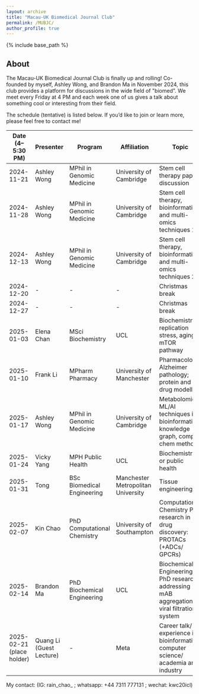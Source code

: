 ```yaml
---
layout: archive
title: "Macau-UK Biomedical Journal Club"
permalink: /MUBJC/
author_profile: true
---
```


{% include base_path %}

About
-------

The Macau-UK Biomedical Journal Club is finally up and rolling! Co-founded by myself, Ashley Wong, and Brandon Ma in November 2024, this club provides a platform for discussions in the wide field of "biomed". We meet every Friday at 4 PM and each week one of us gives a talk about something cool or interesting from their field.

The schedule (tentative) is listed below. If you’d like to join or learn more, please feel free to contact me!


| Date (4–5:30 PM) | Presenter     | Program                        | Affiliation                        | Topic                                                                               |
|------------------|---------------|--------------------------------|------------------------------------|---------------------------------------------------------------------------------|
| 2024-11-21       | Ashley Wong   | MPhil in Genomic Medicine      | University of Cambridge            | Stem cell therapy paper discussion                                                   |
| 2024-11-28       | Ashley Wong   | MPhil in Genomic Medicine      | University of Cambridge            | Stem cell therapy, bioinformatics and multi-omics techniques 1                       |
| 2024-12-13       | Ashley Wong   | MPhil in Genomic Medicine      | University of Cambridge            | Stem cell therapy, bioinformatics and multi-omics techniques 2                       |
| 2024-12-20       | -             | -                              | -                                  | Christmas break                                                                     |
| 2024-12-27       | -             | -                              | -                                  | Christmas break                                                                     |
| 2025-01-03       | Elena Chan    | MSci Biochemistry              | UCL                                | Biochemistry; replication stress, aging, mTOR pathway                                |
| 2025-01-10       | Frank Li      | MPharm Pharmacy                | University of Manchester           | Pharmacology; Alzheimer pathology; protein and drug modelling                       |
| 2025-01-17       | Ashley Wong   | MPhil in Genomic Medicine      | University of Cambridge            | Metabolomics, ML/AI techniques in bioinformatics, knowledge graph, comp chem methods |
| 2025-01-24       | Vicky Yang    | MPH Public Health              | UCL                                | Biochemistry or public health                                                       |
| 2025-01-31       | Tong          | BSc Biomedical Engineering     | Manchester Metropolitan University | Tissue engineering                                                                   |
| 2025-02-07       | Kin Chao      | PhD Computational Chemistry    | University of Southampton          | Computational Chemistry PhD research in drug discovery: PROTACs (+ADCs/ GPCRs)       |
| 2025-02-14       | Brandon Ma    | PhD Biochemical Engineering    | UCL                                | Biochemical Engineering PhD research: addressing mAB aggregation / viral filtration system |
| 2025-02-21 (place holder)      | Quang Li (Guest Lecture)  | -    | Meta          | Career talk/ experience in bioinformatics/ computer science/ academia and industry      |

My contact: (IG: rain_chao_ ; whatsapp: +44 7311 777131 ; wechat: kwc20icl)


